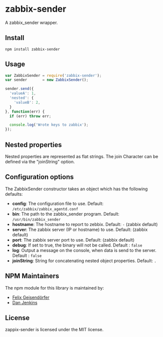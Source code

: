 # zabbix-sender

A zabbix_sender wrapper.

## Install

```
npm install zabbix-sender
```

## Usage

```js
var ZabbixSender = require('zabbix-sender');
var sender       = new ZabbixSender();

sender.send({
  'valueA': 1,
  'nested': {
    'valueB': 2,
  }
}, function(err) {
  if (err) throw err;

  console.log('Wrote keys to zabbix');
});
```

## Nested properties

Nested properties are represented as flat strings. The join Character can be defined via the "joinString" option.

## Configuration options

The ZabbixSender constructor takes an object which has the following defaults:

* **config**: The configuration file to use. Default: `/etc/zabbix/zabbix_agentd.conf`
* **bin**: The path to the zabbix_sender program. Default: `/usr/bin/zabbix_sender`
* **hostname**: The hostname to report to zebbix. Default: `-` (zabbix default)
* **server**: The zabbix server (IP or hostname) to use. Default: (zabbix default)
* **port**: The zabbix server port to use. Default: (zabbix default)
* **debug**: If set to true, the binary will not be called. Default : `false`
* **log**: Output a message on the console, when data is send to the server. Default : `false`
* **joinString**: String for concatenating nested object properties. Default: `.`

## NPM Maintainers

The npm module for this library is maintained by:

* [Felix Geisendörfer](http://github.com/felixge)
* [Dan Jenkins](http://github.com/danjenkins)

## License

zappix-sender is licensed under the MIT license.
